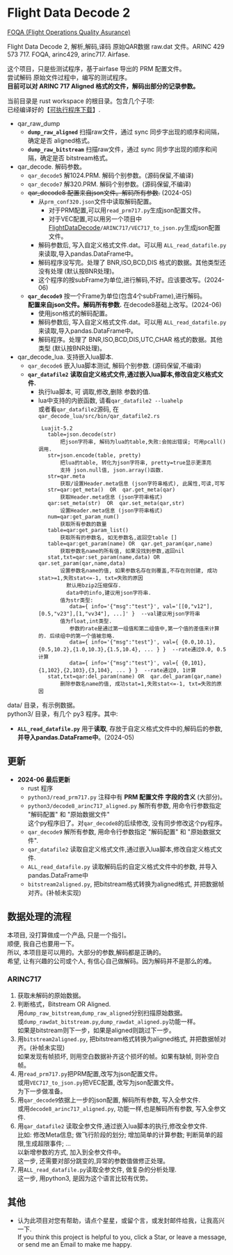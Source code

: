 # Flight Data Decode 2   

[FOQA (Flight Operations Quality Asurance)](http://en.wikipedia.org/wiki/Flight_operations_quality_assurance)  

Flight Data Decode 2, 解析,解码,译码 原始QAR数据 raw.dat 文件。ARINC 429 573 717. FOQA, arinc429, arinc717. Airfase.  

这个项目，只是些测试程序，基于airfase 导出的 PRM 配置文件。   
尝试解码 原始文件过程中，编写的测试程序。   
**目前可以对 ARINC 717 Aligned 格式的文件，解码出部分的记录参数。**   

当前目录是 rust workspace 的根目录。包含几个子项:   
已经编译好的【[可执行程序下载](https://github.com/osnosn/FlightDataDecode2/releases)】.   
* qar_raw_dump   
  - **`dump_raw_aligned`** 扫描raw文件，通过 sync 同步字出现的顺序和间隔，确定是否 aligned格式。   
  - **`dump_raw_bitstream`** 扫描raw文件，通过 sync 同步字出现的顺序和间隔，确定是否 bitstream格式。   
* qar_decode.  解码参数。   
  - `qar_decode5` 解1024.PRM. 解码个别参数。(源码保留,不编译)   
  - `qar_decode7` 解320.PRM. 解码个别参数。(源码保留,不编译)   
  - ~~qar_decode8 配置来自json文件。解码所有参数.~~ (2024-05)   
    - 从`prm_conf320.json`文件中读取解码配置。   
      - 对于PRM配置,可以用`read_prm717.py`生成json配置文件。   
      - 对于VEC配置,可以用另一个项目中[FlightDataDecode](https://github.com/osnosn/FlightDataDecode)`/ARINC717/VEC717_to_json.py`生成json配置文件。   
    - 解码参数后, 写入自定义格式文件.dat。可以用 `ALL_read_datafile.py` 来读取,导入pandas.DataFrame中。   
    - 解码程序没写完。处理了 BNR,ISO,BCD,DIS 格式的数据。其他类型还没有处理 (默认按BNR处理)。   
    - 这个程序的按subFrame为单位,进行解码,不好。应该要改写。(2024-06)   
  - **`qar_decode9`** 按一个Frame为单位(包含4个subFrame),进行解码。   
    **配置来自json文件。解码所有参数.** 在decode8基础上改写。(2024-06)   
    - 使用json格式的解码配置。   
    - 解码参数后, 写入自定义格式文件.dat。可以用 `ALL_read_datafile.py` 来读取,导入pandas.DataFrame中。   
    - 解码程序。处理了 BNR,ISO,BCD,DIS,UTC,CHAR 格式的数据。其他类型 (默认按BNR处理)。   
* qar_decode_lua. 支持嵌入lua脚本.    
  - `qar_decode6` 嵌入lua脚本测试, 解码个别参数. (源码保留,不编译)   
  - **`qar_datafile2`** **读取自定义格式文件,通过嵌入lua脚本,修改自定义格式文件.**   
    - 执行lua脚本, 可 调取,修改,删除 参数的值.   
    - lua中支持的内嵌函数, 请看`qar_datafile2 --luahelp`   
      或者看`qar_datafile2`源码, 在`qar_decode_lua/src/bin/qar_datafile2.rs`   
      ```
       Luajit-5.2
         table=json.decode(str)
             把json字符串, 解码为lua的table,失败:会抛出错误; 可用pcall()调用.
         str=json.encode(table, pretty)
             把lua的table, 转化为json字符串, pretty=true显示更漂亮
             支持 json.null值, json.array()函数.
         str=qar.meta
             获取/设置Header.meta信息 (json字符串格式), 此属性,可读,可写
         str=qar:get_meta()  OR  qar.get_meta(qar)
             获取Header.meta信息 (json字符串格式)
         qar:set_meta(str)  OR  qar.set_meta(qar,str)
             设置Header.meta信息 (json字符串格式)
         num=qar:get_param_num()
             获取所有参数的数量
         table=qar:get_param_list()
             获取所有的参数名, 如无参数名,返回空table []
         table=qar:get_param(name) OR  qar.get_param(qar,name)
             获取参数名name的所有值, 如果没找到参数,返回nil
         stat,txt=qar:set_param(name,data) OR  qar.set_param(qar,name,data)
             设置参数名name的值, 如果参数名存在则覆盖,不存在则创建, 成功stat>=1,失败stat<=-1, txt=失败的原因
               默认用bzip2压缩保存.
               data中的info,建议用json字符串.
             值为str类型:
                data={ info='{"msg":"test"}', val='[[0,"v12"],[0.5,"v23"],[1,"vv34"], ...]' }  --val建议用json字符串
             值为float,int类型.
                参数的rate是通过第一组值和第二组值中,第一个值的差值来计算的. 后续组中的第一个值被忽略.
                data={ info='{"msg":"test"}', val={ {0.0,10.1},{0.5,10.2},{1.0,10.3},{1.5,10.4}, ... } }  --rate通过0.0, 0.5计算
                data={ info='{"msg":"test"}', val={ {0,101},{1,102},{2,103},{3,104}, ... } }  --rate通过0, 1计算
         stat,txt=qar:del_param(name) OR  qar.del_param(qar,name)
             删除参数名name的值, 成功stat=1,失败stat<=-1, txt=失败的原因
      ```

data/ 目录，有示例数据。  
python3/ 目录，有几个 py3 程序。其中:   
* **`ALL_read_datafile.py`** 用于**读取**, 存放于自定义格式文件中的,解码后的参数, **并导入pandas.DataFrame中**。(2024-05)   

## 更新  
* **2024-06 最后更新**   
  - rust 程序  
  - `python3/read_prm717.py` 注释中有 **PRM 配置文件 字段的含义** (大部分)。  
  - `python3/decode8_arinc717_aligned.py` 解所有参数, 用命令行参数指定 "解码配置" 和 "原始数据文件"   
    这个py程序旧了。对`qar_decode8`的后续修改, 没有同步修改这个py程序。   
  - `qar_decode9` 解所有参数, 用命令行参数指定 "解码配置" 和 "原始数据文件".   
  - `qar_datafile2` 读取自定义格式文件,通过嵌入lua脚本,修改自定义格式文件.   
  - `ALL_read_datafile.py` 读取解码后的自定义格式文件中的参数, 并导入pandas.DataFrame中   
  - `bitstream2aligned.py`, 把bitstream格式转换为aligned格式, 并把数据帧对齐。(补帧未实现)   

## 数据处理的流程   
本项目, 没打算做成一个产品, 只是一个指引。   
顺便, 我自己也要用一下。   
所以, 本项目是可以用的。大部分的参数,解码都是正确的。   
希望, 让有兴趣的公司或个人, 有信心自己做解码。因为解码并不是那么的难。   

### ARINC717   
1. 获取未解码的原始数据。   
2. 判断格式，Bitstream OR Aligned.    
   用`dump_raw_bitstream`,`dump_raw_aligned`分别扫描原始数据。   
   或`dump_rawdat_bitstream.py`,`dump_rawdat_aligned.py`功能一样。    
   如果是bitstream则下一步，如果是aligned则跳过下一步。   
3. 用`bitstream2aligned.py`, 把bitstream格式转换为aligned格式, 并把数据帧对齐。(补帧未实现)   
   如果发现有帧损坏, 则用空白数据补齐这个损坏的帧。如果有缺帧, 则补空白帧。   
4. 用`read_prm717.py`把PRM配置,改写为json配置文件。   
   或用`VEC717_to_json.py`把VEC配置, 改写为json配置文件。   
   为下一步做准备。   
5. 用`qar_decode9`依据上一步的json配置, 解码所有参数, 写入全参文件.   
   或用`decode8_arinc717_aligned.py`, 功能一样,也是解码所有参数, 写入全参文件.   
6. 用`qar_datafile2` 读取全参文件,通过嵌入lua脚本的执行,修改全参文件.   
   比如: 修改Meta信息; 做飞行阶段的划分; 增加简单的计算参数; 判断简单的超限,生成超限事件; ...    
   以新增参数的方式, 加入到全参文件中。   
   这一步, 还需要对部分跳变的,异常的参数值做修正处理。   
7. 用`ALL_read_datafile.py`读取全参文件, 做复杂的分析处理.   
   这一步, 用python3, 是因为这个语言比较有优势。   


## 其他  
* 认为此项目对您有帮助，请点个星星，或留个言，或发封邮件给我，让我高兴一下.   
  If you think this project is helpful to you, click a Star, or leave a message, or send me an Email to make me happy.  



